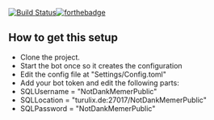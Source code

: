 [![Build Status](https://cloud.drone.io/api/badges/turulix/NotDankMemer/status.svg)](https://cloud.drone.io/turulix/NotDankMemer)[![forthebadge](https://forthebadge.com/images/badges/kinda-sfw.svg)](https://forthebadge.com)

## How to get this setup
- Clone the project.
- Start the bot once so it creates the configuration
- Edit the config file at "Settings/Config.toml"
- Add your bot token and edit the following parts:
- SQLUsername = "NotDankMemerPublic"
- SQLLocation = "turulix.de:27017/NotDankMemerPublic"
- SQLPassword = "NotDankMemerPublic"
